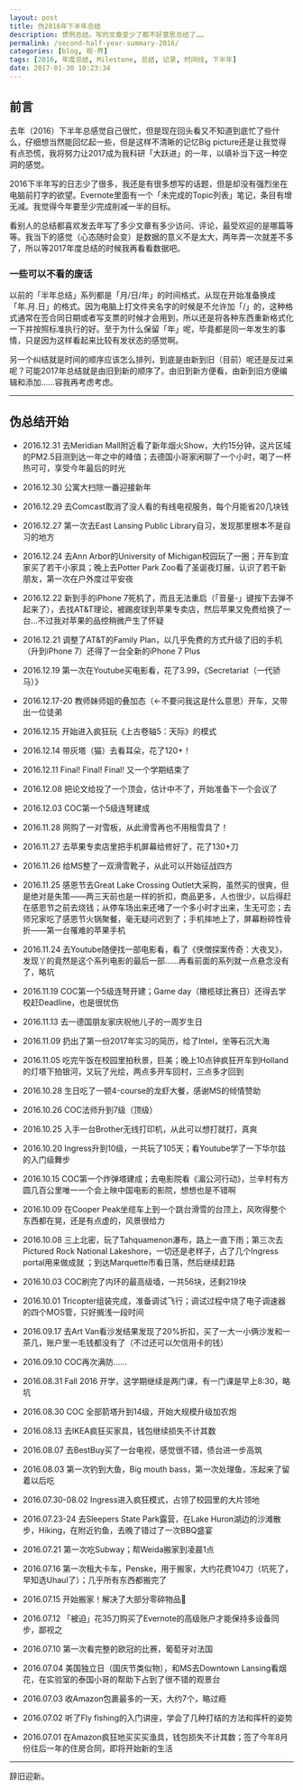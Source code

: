 ```yaml
---
layout: post
title: 伪2016年下半年总结
description: 惯例总结。写的文章变少了都不好意思总结了……
permalink: /second-half-year-summary-2016/
categories: [blog, 视·界]
tags: [2016, 年度总结, Milestone, 总结, 记录, 时间线, 下半年]
date: 2017-01-30 10:23:34
---
```


## 前言

去年（2016）下半年总感觉自己很忙，但是现在回头看又不知道到底忙了些什么，仔细想当然能回忆起一些，但是这样不清晰的记忆Big picture还是让我觉得有点恐慌，我将努力让2017成为我科研「大跃进」的一年，以填补当下这一种空洞的感觉。

2016下半年写的日志少了很多，我还是有很多想写的话题，但是却没有强烈坐在电脑前打字的欲望。Evernote里面有一个「未完成的Topic列表」笔记，条目有增无减。我觉得今年要至少完成削减一半的目标。

看别人的总结都喜欢发去年写了多少文章有多少访问、评论，最受欢迎的是哪篇等等。我当下的感觉（心态随时会变）是数据的意义不是太大，两年弄一次就差不多了，所以等2017年度总结的时候我再看看数据吧。

### 一些可以不看的废话

以前的「半年总结」系列都是「月/日/年」的时间格式，从现在开始准备换成「年.月.日」的格式。因为电脑上打文件夹名字的时候是不允许加「/」的，这种格式通常在签合同日期或者写支票的时候才会用到，所以还是将各种东西重新格式化一下并按照标准执行的好。至于为什么保留「年」呢，毕竟都是同一年发生的事情，只是因为这样看起来比较有发状态的感觉啊。

另一个纠结就是时间的顺序应该怎么排列，到底是由新到旧（目前）呢还是反过来呢？可能2017年总结就是由旧到新的顺序了。由旧到新方便看，由新到旧方便编辑和添加……容我再考虑考虑。

------

## 伪总结开始

- 2016.12.31 去Meridian Mall附近看了新年烟火Show，大约15分钟，这片区域的PM2.5目测到达一年之中的峰值；去德国小哥家闲聊了一个小时，喝了一杯热可可，享受今年最后的时光

- 2016.12.30 公寓大扫除一番迎接新年

- 2016.12.29 去Comcast取消了没人看的有线电视服务，每个月能省20几块钱

- 2016.12.27 第一次去East Lansing Public Library自习，发现那里根本不是自习的地方

- 2016.12.24 去Ann Arbor的University of Michigan校园玩了一圈；开车到宜家买了若干小家具；晚上去Potter Park Zoo看了圣诞夜灯展，认识了若干新朋友，第一次在户外度过平安夜

- 2016.12.22 新到手的iPhone 7死机了，而且无法重启（「音量-」键按下去弹不起来了），去找AT&T理论，被踢皮球到苹果专卖店，然后苹果又免费给换了一台…不过我对苹果的品控稍微产生了怀疑

- 2016.12.21 调整了AT&T的Family Plan，以几乎免费的方式升级了旧的手机（升到iPhone 7）还得了一台全新的iPhone 7 Plus

- 2016.12.19 第一次在Youtube买电影看，花了3.99，《Secretariat（一代骄马）》

- 2016.12.17-20 教师妹师姐的叠加态（←不要问我这是什么意思）开车，又带出一位徒弟

- 2016.12.15 开始进入疯狂玩《上古卷轴5：天际》的模式

- 2016.12.14 带灰塔（猫）去看耳朵，花了120+！

- 2016.12.11 Final! Final! Final! 又一个学期结束了

- 2016.12.08 把论文给投了一个顶会，估计中不了，开始准备下一个会议了

- 2016.12.03 COC第一个5级连弩建成

- 2016.11.28 网购了一对雪板，从此滑雪再也不用租雪具了！

- 2016.11.27 去苹果专卖店里把手机屏幕给修好了，花了130+刀

- 2016.11.26 给MS整了一双滑雪靴子，从此可以开始征战四方

- 2016.11.25 感恩节去Great Lake Crossing Outlet大采购，虽然买的很爽，但是绝对是失策——两三天前也是一样的折扣，商品更多，人也很少，以后得赶在感恩节之前去烧钱；从停车场出来还堵了一个多小时才出来，生无可恋；去师兄家吃了感恩节火锅聚餐，毫无疑问迟到了；手机摔地上了，屏幕粉碎性骨折——第一台罹难的苹果手机

- 2016.11.24 去Youtube随便找一部电影看，看了《侠僧探案传奇：大夜叉》，发现丫的竟然是这个系列电影的最后一部……再看前面的系列就一点悬念没有了，略坑

- 2016.11.19 COC第一个5级连弩开建；Game day（橄榄球比赛日）还得去学校赶Deadline，也是很忧伤

- 2016.11.13 去一德国朋友家庆祝他儿子的一周岁生日

- 2016.11.09 扔出了第一份2017年实习的简历，给了Intel，坐等石沉大海

- 2016.11.05 吃完午饭在校园里拍秋景，巨美；晚上10点钟疯狂开车到Holland的灯塔下拍银河，又玩了光绘，两点多开车回村，三点多才回到

- 2016.10.28 生日吃了一顿4-course的龙虾大餐，感谢MS的倾情赞助

- 2016.10.26 COC法师升到7级（顶级）

- 2016.10.25 入手一台Brother无线打印机，从此可以想打就打，真爽

- 2016.10.20 Ingress升到10级，一共玩了105天；看Youtube学了一下华尔兹的入门级舞步

- 2016.10.15 COC第一个炸弹塔建成；去电影院看《湄公河行动》，兰辛村有方圆几百公里唯一一个会上映中国电影的影院，想想也是不错啊

- 2016.10.09 在Cooper Peak坐缆车上到一个跳台滑雪的台顶上，风吹得整个东西都在晃，还是有点虚的，风景很给力

- 2016.10.08 三上北密，玩了Tahquamenon瀑布，路上一直下雨；第三次去Pictured Rock National Lakeshore，一切还是老样子，占了几个Ingress portal用来做成就 ；到达Marquette市看日落，然后继续赶路

- 2016.10.03 COC刷完了内环的最高级墙，一共56块，还剩219块

- 2016.10.01 Tricopter组装完成，准备调试飞行；调试过程中烧了电子调速器的四个MOS管，只好搁浅一段时间

- 2016.09.17 去Art Van看沙发结果发现了20%折扣，买了一大一小俩沙发和一茶几，账户里一毛钱都没有了（不过还可以欠信用卡的钱）

- 2016.09.10 COC再次满防……

- 2016.08.31 Fall 2016 开学，这学期继续是两门课，有一门课是早上8:30，略坑

- 2016.08.30 COC 全部箭塔升到14级，开始大规模升级加农炮

- 2016.08.13 去IKEA疯狂买家具，钱包继续损失不计其数

- 2016.08.07 去BestBuy买了一台电视，感觉很不错，债台进一步高筑

- 2016.08.03 第一次钓到大鱼，Big mouth bass，第一次处理鱼，冻起来了留着以后吃

- 2016.07.30-08.02 Ingress进入疯狂模式，占领了校园里的大片领地

- 2016.07.23-24 去Sleepers State Park露营，在Lake Huron湖边的沙滩散步，Hiking，在附近钓鱼，去晚了错过了一次BBQ盛宴

- 2016.07.21 第一次吃Subway；帮Weida搬家到凌晨1点

- 2016.07.16 第一次租大卡车，Penske，用于搬家，大约花费104刀（坑死了，早知选Uhaul了）；几乎所有东西都搬完了

- 2016.07.15 开始搬家！解决了大部分零碎物品💪

- 2016.07.12 「被迫」花35刀购买了Evernote的高级账户才能保持多设备同步，鄙视之

- 2016.07.10 第一次看完整的欧冠的比赛，葡萄牙对法国

- 2016.07.04 美国独立日（国庆节类似物），和MS去Downtown Lansing看烟花，在实验室的泰国小哥的帮助下占到了很不错的观景台

- 2016.07.03 收Amazon包裹最多的一天，大约7个，略过瘾

- 2016.07.02 听了Fly fishing的入门讲座，学会了几种打结的方法和挥杆的姿势

- 2016.07.01 在Amazon疯狂地买买买渔具，钱包损失不计其数；签了今年8月份往后一年的住房合同，即将开始新的生活

------

辞旧迎新。
